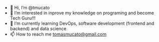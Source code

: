 - 👋 Hi, I’m @tmucato
- 👀 I’m interested in inprove my knowledge on programing and become Tech Guru!!!
- 🌱 I’m currently learning DevOps, software development (frontend and backend) and data science  
- 📫 How to reach me tomasmucato@gmail.com

<!---
tmucato/tmucato is a ✨ special ✨ repository because its `README.md` (this file) appears on your GitHub profile.
You can click the Preview link to take a look at your changes.
--->
